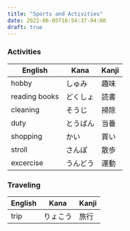 ```yaml
---
title: "Sports and Activities"
date: 2022-06-05T16:54:37-04:00
draft: true
---
```

### Activities
| English       | Kana     | Kanji |
|---------------|----------|-------|
| hobby         | しゅみ   | 趣味  |
| reading books | どくしょ | 読書  |
| cleaning      | そうじ   | 掃除  |
| duty          | とうばん | 当番  |
| shopping      | かい     | 買い  |
| stroll        | さんぽ   | 散歩  |
| excercise     | うんどう | 運動  |

### Traveling
| English | Kana     | Kanji |
|---------|----------|-------|
| trip    | りょこう | 旅行  |


